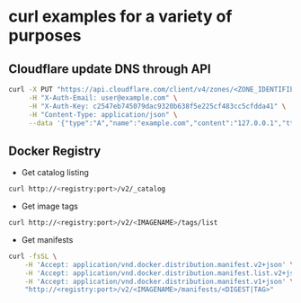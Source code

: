 # curl examples for a variety of purposes


## Cloudflare update DNS through API
```sh
curl -X PUT "https://api.cloudflare.com/client/v4/zones/<ZONE_IDENTIFIER>/dns_records/<RECORD_ID>" \
     -H "X-Auth-Email: user@example.com" \
     -H "X-Auth-Key: c2547eb745079dac9320b638f5e225cf483cc5cfdda41" \
     -H "Content-Type: application/json" \
     --data '{"type":"A","name":"example.com","content":"127.0.0.1","ttl":{},"proxied":false}'
```

## Docker Registry
* Get catalog listing
```sh
curl http://<registry:port>/v2/_catalog
```

* Get image tags
```sh
curl http://<registry:port>/v2/<IMAGENAME>/tags/list
```

* Get manifests
```sh
curl -fsSL \
	-H 'Accept: application/vnd.docker.distribution.manifest.v2+json' \
	-H 'Accept: application/vnd.docker.distribution.manifest.list.v2+json' \
	-H 'Accept: application/vnd.docker.distribution.manifest.v1+json' \
	"http://<registry:port>/v2/<IMAGENAME>/manifests/<DIGEST|TAG>"
```

